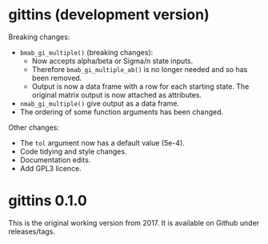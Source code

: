 # gittins (development version)

Breaking changes:

* `bmab_gi_multiple()` (breaking changes):
  * Now accepts alpha/beta or Sigma/n state inputs.
  * Therefore `bmab_gi_multiple_ab()` is no longer needed and so has been removed.
  * Output is now a data frame with a row for each starting state. The original matrix output is 
  now attached as attributes.
* `nmab_gi_multiple()` give output as a data frame.
* The ordering of some function arguments has been changed.

Other changes:

* The `tol` argument now has a default value (5e-4).
* Code tidying and style changes.
* Documentation edits. 
* Add GPL3 licence.

# gittins 0.1.0

This is the original working version from 2017. It is available on Github under releases/tags.
